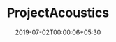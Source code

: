 ---
title: "ProjectAcoustics"
date: 2019-07-02T00:00:06+05:30
type: "organisations"
org_name: "Microsoft"
repo_desc: "Microsoft Project Acoustics"
repo_link: https://github.com/microsoft/ProjectAcoustics
---